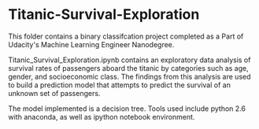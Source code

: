 # Titanic-Survival-Exploration

This folder contains a binary classifcation project completed as a Part of Udacity's Machine Learning Engineer Nanodegree.

Titanic_Survival_Exploration.ipynb contains an exploratory data analysis of survival rates of passengers aboard the titanic by categories such as age, gender, and socioeconomic class. The findings from this analysis are used to build a prediction model that attempts to predict the survival of an unknown set of passengers.

The model implemented is a decision tree. Tools used include python 2.6 with anaconda, as well as ipython notebook environment.

